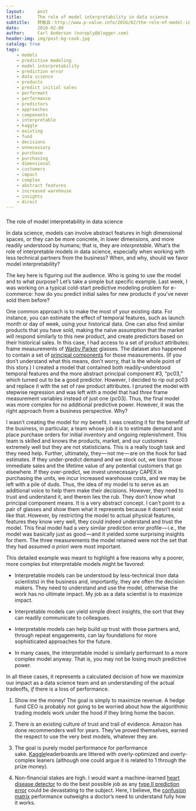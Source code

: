 ```yaml
---
layout:     post
title:      The role of model interpretability in data science
subtitle:   转载自：http://www.p-value.info/2016/02/the-role-of-model-interpretability-in.html
date:       2016-02-09
author:     Carl Anderson (noreply@blogger.com)
header-img: img/post-bg-cook.jpg
catalog: true
tags:
    - models
    - predictive modeling
    - model interpretability
    - prediction error
    - data science
    - products
    - predict initial sales
    - performant
    - performance
    - predictors
    - approaches
    - components
    - interpretable
    - kaggle
    - existing
    - fund
    - decisions
    - unnecessary
    - purchase
    - purchasing
    - dimensional
    - customers
    - impact
    - complex
    - abstract features
    - increased warehouse
    - insights
    - direct
---
```













### 
The role of model interpretability in data science


In data science, models can involve abstract features in high dimensional spaces, or they can be more concrete, in lower dimensions, and more readily understood by humans; that is, they are *interpretable*. What’s the role of interpretable models in data science, especially when working with less technical partners from the business? When, and why, should we favor model interpretability?



The key here is figuring out the audience. Who is going to use the model and to what purpose? Let’s take a simple but specific example. Last week, I was working on a typical cold-start predictive modeling problem for e-commerce: how do you predict initial sales for new products if you’ve never sold them before?



One common approach is to make the most of your existing data. For instance, you can estimate the effect of temporal features, such as launch month or day of week, using your historical data. One can also find similar products that you have sold, making the naïve assumption that the market will respond similarly to this new product, and create predictors based on their historical sales. In this case, I had access to a set of product attributes: frame measurements of [Warby Parker](https://www.warbyparker.com/) glasses. The dataset also happened to contain a set of [principal components](https://en.wikipedia.org/wiki/Principal_component_analysis) for those measurements. (If you don’t understand what this means, don’t worry, that is the whole point of this story.) I created a model that contained both readily-understood temporal features and the more abstract principal component #3, “pc03,” which turned out to be a good predictor. However, I decided to rip out pc03 and replace it with the set of raw product attributes. I pruned the model with stepwise regression and was left with a model that had *three* frame measurement variables instead of just one (pc03). Thus, the final model was more complex for no additional predictive power. However, it was the right approach from a business perspective. Why?


I wasn’t creating the model for my benefit. I was creating it for the benefit of the business, in particular, a team whose job it is to estimate demand and place purchase orders for initial inventory and ongoing replenishment. This team is skilled and knows the products, market, and our customers extremely well but they are not statisticians. This is a really tough task and they need help. Further, ultimately, they — not me — are on the hook for bad estimates. If they under-predict demand and we stock out, we lose those immediate sales and the lifetime value of any potential customers that go elsewhere. If they over-predict, we invest unnecessary CAPEX in purchasing the units, we incur increased warehouse costs, and we may be left with a pile of duds. Thus, the idea of my model is to serve as an additional voice to help them make their decisions. However, they need to trust and understand it, and therein lies the rub. They don’t know what principal component means. It is a very abstract concept. I can’t point to a pair of glasses and show them what it represents because it doesn’t exist like that. However, by restricting the model to actual physical features, features they know very well, they could indeed understand and trust the model. This final model had a very similar prediction error profile — i.e., the model was basically just as good — and it yielded some surprising insights for them. The three measurements the model retained were not the set that they had assumed *a priori* were most important.



This detailed example was meant to highlight a few reasons why a poorer, more complex but interpretable models might be favored:

- Interpretable models can be understood by less-technical (non data scientists) in the business and, importantly, they are often the decision makers. They need to understand and use the model, otherwise the work has no ultimate impact. My job as a data scientist is to maximize impact.

- Interpretable models can yield simple direct insights, the sort that they can readily communicate to colleagues.

- Interpretable models can help build up trust with those partners and, through repeat engagements, can lay foundations for more sophisticated approaches for the future.

- In many cases, the interpretable model is similarly performant to a more complex model anyway. That is, you may not be losing much predictive power.




In all these cases, it represents a calculated decision of how we maximize our impact as a data science team and an understanding of the actual tradeoffs, *if* there is a loss of performance.

1. Show me the money! The goal is simply to maximize revenue. A hedge fund CEO is probably not going to be worried about how the algorithmic trading models work under the hood if they bring home the bacon.

1. There is an existing culture of trust and trail of evidence. Amazon has done recommenders well for years. They’ve proved themselves, earned the respect to use the very best models, whatever they are.

1. The goal is purely model performance for performance sake. [Kaggle](https://www.kaggle.com/)leaderboards are littered with overly-optimized and overly-complex leaners (although one could argue it is related to 1 through the prize money).

1. Non-financial stakes are high. I would want a machine-learned [heart disease detector](https://www.kaggle.com/c/second-annual-data-science-bowl) to do the best possible job as any [type II prediction error](https://en.wikipedia.org/wiki/Type_I_and_type_II_errors) could be devastating to the subject. Here, I believe, the [confusion matrix](https://en.wikipedia.org/wiki/Confusion_matrix) performance outweighs a doctor’s need to understand fully how it works.












